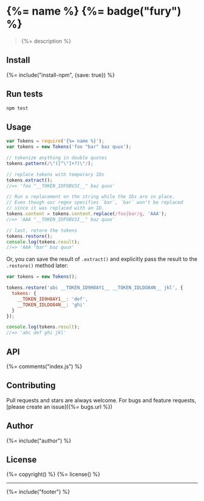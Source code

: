 # {%= name %} {%= badge("fury") %}

> {%= description %}

## Install
{%= include("install-npm", {save: true}) %}

## Run tests

```bash
npm test
```

## Usage

```js
var Tokens = require('{%= name %}');
var tokens = new Tokens('foo "bar" baz quux');

// tokenize anything in double quotes
tokens.pattern(/\"([^\"]+?)\"/);

// replace tokens with temporary IDs
tokens.extract();
//=> 'foo "__TOKEN_IDFOBV3I__" baz quux'

// Run a replacement on the string while the IDs are in place.
// Even though our regex specifies `bar`, `bar` won't be replaced
// since it was replaced with an ID.
tokens.content = tokens.content.replace(/foo|bar/g, 'AAA');
//=> 'AAA "__TOKEN_IDFOBV3I__" baz quux'

// last, retore the tokens
tokens.restore();
console.log(tokens.result);
//=> 'AAA "bar" baz quux'
```

Or, you can save the result of `.extract()` and explicitly pass the result to the `.restore()` method later:

```js
var tokens = new Tokens();

tokens.restore('abc __TOKEN_ID9H8AY1__ __TOKEN_IDLDO84N__ jkl', {
  tokens: {
    __TOKEN_ID9H8AY1__: 'def',
    __TOKEN_IDLDO84N__: 'ghi'
  }
});

console.log(tokens.result);
//=> 'abc def ghi jkl'
```


## API
{%= comments("index.js") %}

## Contributing
Pull requests and stars are always welcome. For bugs and feature requests, [please create an issue]({%= bugs.url %})

## Author
{%= include("author") %}

## License
{%= copyright() %}
{%= license() %}

***

{%= include("footer") %}